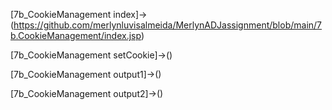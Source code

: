 [7b_CookieManagement index]->(https://github.com/merlynluvisalmeida/MerlynADJassignment/blob/main/7b.CookieManagement/index.jsp)

[7b_CookieManagement setCookie]->()

[7b_CookieManagement output1]->()

[7b_CookieManagement output2]->()
